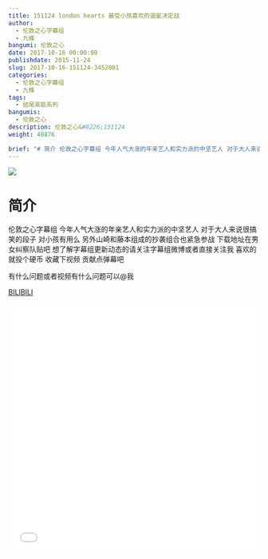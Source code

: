 ```yaml
---
title: 151124 london hearts 最受小孩喜欢的谐星决定战
author: 
  - 伦敦之心字幕组
  - 九條
bangumi: 伦敦之心
date: 2017-10-16 00:00:00
publishdate: 2015-11-24
slug: 2017-10-16-151124-3452801
categories: 
  - 伦敦之心字幕组
  - 九條
tags: 
  - 结尾高能系列
bangumis: 
  - 伦敦之心
description: 伦敦之心&#8226;151124
weight: 48876

brief: "# 简介 伦敦之心字幕组 今年人气大涨的年亲艺人和实力派的中坚艺人 对于大人来说很搞笑的段子 对小孩有用么 另外山崎和藤本组成的抄袭组合也紧急参战 下载地址在男女纠察队贴吧 想了解字幕组更新动态的请关注字幕组微博或者直接关注我 喜欢的就投个硬币 收藏下视频 贡献点弹幕吧 有什么问题或者视频有什么问题可以@我"
---
```


![](https://i.imgur.com/cWFmjuM.jpg)

# 简介  
伦敦之心字幕组 今年人气大涨的年亲艺人和实力派的中坚艺人 对于大人来说很搞笑的段子 对小孩有用么 另外山崎和藤本组成的抄袭组合也紧急参战 下载地址在男女纠察队贴吧 想了解字幕组更新动态的请关注字幕组微博或者直接关注我 喜欢的就投个硬币 收藏下视频 贡献点弹幕吧


有什么问题或者视频有什么问题可以@我

  [BILIBILI](https://www.bilibili.com/video/av3452801/)


<div class="vcontainer">  <iframe class='video' src="//www.bilibili.com/blackboard/player.html?aid=3452801" width="100%" height="500" frameborder="0" allowfullscreen="allowfullscreen"></iframe></div>

